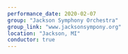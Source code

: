 ```yaml
---
performance_date: 2020-02-07
group: "Jackson Symphony Orchestra"
group_link: "www.jacksonsympony.org"
location: "Jackson, MI"
conductor: true
---
```

